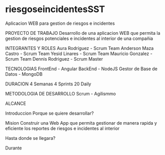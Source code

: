 # riesgoseincidentesSST
Aplicacion WEB para gestion de riesgos e incidentes

PROYECTO DE TRABAJO
Desarrollo de una aplicacion WEB que permita la gestion de riesgos potenciales e incidentes al interior de una compañia

INTEGRANTES Y ROLES
Aura Rodríguez - Scrum Team
Anderson Maza Castro - Scrum Team
Yesid Linares - Scrum Team
Mauricio Gonzalez - Scrum Team
Dennis Rodriguez - Scrum Master

TECNOLOGIAS
FrontEnd - Angular
BackEnd - NodeJS
Gestor de Base de Datos - MongoDB

DURACION
4 Semanas 
4 Sprints
20 Daily

METODOLOGIA DE DESARROLLO 
Scrum - Agilismmo

ALCANCE
  
Introduccion
Porque se quiere desarrollar?

Mision
Construir una Web App que permita gestionar de manera rapida y eficiente los reportes de riesgos e incidentes al interior 

Hasta donde se llegara?


Durante 


